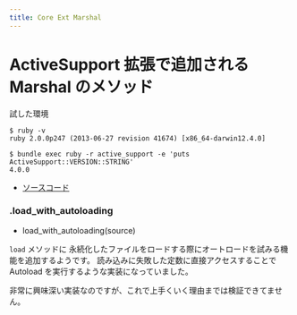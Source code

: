 ```yaml
---
title: Core Ext Marshal
---
```

ActiveSupport 拡張で追加される Marshal のメソッド
================================================================================


試した環境

```
$ ruby -v
ruby 2.0.0p247 (2013-06-27 revision 41674) [x86_64-darwin12.4.0]
```

```
$ bundle exec ruby -r active_support -e 'puts ActiveSupport::VERSION::STRING'
4.0.0
```

* [ソースコード](https://github.com/rails/rails/blob/v4.0.0/activesupport/lib/active_support/core_ext/marshal.rb)

### .load_with_autoloading

* load_with_autoloading(source)

`load` メソッドに 永続化したファイルをロードする際にオートロードを試みる機能を追加するようです。
読み込みに失敗した定数に直接アクセスすることで Autoload を実行するような実装になっていました。

非常に興味深い実装なのですが、これで上手くいく理由までは検証できてません。

